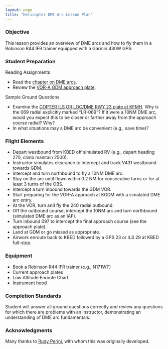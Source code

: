 ```yaml
---
layout: page
title: "Helicopter DME Arc Lesson Plan"
---
```


### Objective

This lesson provides an overview of DME arcs and how to fly them in a
Robinson R44 IFR trainer equipped with a Garmin 430W GPS.

### Student Preparation

Reading Assignments

- Read the [chapter on DME arcs](https://www.amazon.com/Instrument-Training-Developed-Professional-Courses/dp/0916413268).
- Review the [VOR-A GDM approach plate](http://www.airnav.com/airport/GDM).

Sample Ground Questions

- Examine the [COPTER ILS OR LOC/DME RWY 23 plate at KFMH](http://www.airnav.com/airport/FMH). Why is the
  069 radial explicitly marked “LR-069”? If it were a 10NM DME arc,
  would you expect this to be closer or farther away from the approach
  course radial? Why?
- In what situations may a DME arc be convenient (e.g., save time)?

<!--
- Where is the DME receiver in [N171WT](https://www.flightaware.com/resources/registration/N171WT)?
-->

### Flight Elements

- Depart westbound from KBED off simulated RV (e.g., depart heading 270, climb maintain 2500).
- Instructor simulates clearance to intercept and track V431 westbound towards GDM.
- Intercept and turn northbound to fly a 10NM DME arc.
- Stay on the arc until flown within 0.2 NM for consecutive turns or for at least 3 turns of the OBS.
- Intercept a turn inbound towards the GDM VOR.
- Start preparing for the VOR-A approach at KGDM with a simulated DME arc entry.
- At the VOR, turn and fly the 240 radial outbound.
- Off the outbound course, intercept the 10NM arc and turn northbound (simulated DME arc as an IAF).
- Turn inbound 097 to intercept the final approach course (see the approach plate).
- Land at GDM or go missed as appropriate.
- Airwork enroute back to KBED followed by a GPS 23 or ILS 29 at KBED full-stop.

### Equipment

- Book a Robinson R44 IFR trainer (e.g., N171WT)
- Current approach plates
- Low Altitude Enroute Chart
- Instrument hood

### Completion Standards

Student will answer all ground questions correctly and review any
questions for which there are problems with an instructor,
demonstrating an understanding of DME arc fundamentals.

### Acknowledgments

Many thanks to [Rudy Perini](https://twitter.com/RudyPerini),
with whom this was originally developed.
